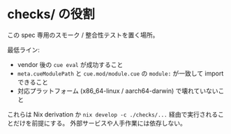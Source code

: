 # checks/ の役割

この spec 専用のスモーク / 整合性テストを置く場所。

最低ライン:
- vendor 後の `cue eval` が成功すること
- `meta.cueModulePath` と `cue.mod/module.cue` の `module:` が一致して import できること
- 対応プラットフォーム (x86_64-linux / aarch64-darwin) で壊れていないこと

これらは Nix derivation か `nix develop -c ./checks/...` 経由で実行されることだけを前提にする。
外部サービスや人手作業には依存しない。